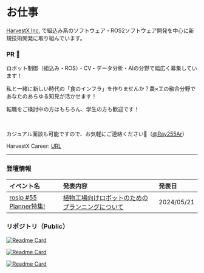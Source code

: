 # お仕事

[HarvestX Inc.](https://harvestx.jp) で組込み系のソフトウェア・ROS2ソフトウェア開発を中心に新規技術開発に取り組んでいます。

### PR 💼

ロボット制御（組込み・ROS）・CV・データ分析・AIの分野で幅広く募集しています！

私と一緒に新しい時代の「食のインフラ」を作りませんか？農×工の融合分野であなたのあらゆる知見が活かせます！

転職をご検討中の方はもちろん、学生の方も歓迎です！

<br>

カジュアル面談も可能ですので、お気軽にご連絡ください🍓（[@Ray255Ar](https://x.com/Ray255Ar)）

HarvestX Career: [URL](https://harvestx.jp/career/)

---

### 登壇情報

| イベント名 | 発表内容 | 発表日 |
| :--- | :--- | :--- |
| [rosjp #55 Planner特集!](https://rosjp.connpass.com/event/313794/) | [植物工場向けロボットのためのプランニングについて](https://s3.ap-northeast-1.wasabisys.com/download-raw/slide/HarvestX_rosjp55_arai.pdf) | 2024/05/21 |

### リポジトリ（Public）

[![Readme Card](https://github-readme-stats.vercel.app/api/pin/?username=HarvestX&repo=h6x-Internship)](https://github.com/HarvestX/h6x-Internship)

[![Readme Card](https://github-readme-stats.vercel.app/api/pin/?username=HarvestX&repo=PlayStation-JoyInterface-ROS2)](https://github.com/HarvestX/PlayStation-JoyInterface-ROS2)

[![Readme Card](https://github-readme-stats.vercel.app/api/pin/?username=ros-perception&repo=perception_pcl)](https://github.com/ros-perception/perception_pcl/pull/444)
